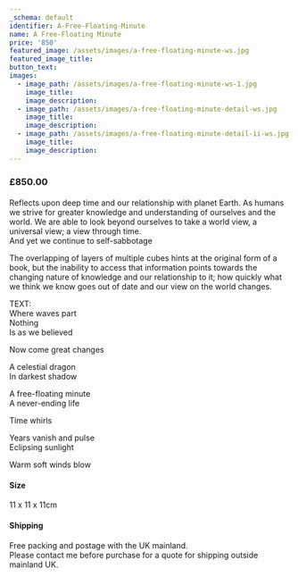 ```yaml
---
_schema: default
identifier: A-Free-Floating-Minute
name: A Free-Floating Minute
price: '850'
featured_image: /assets/images/a-free-floating-minute-ws.jpg
featured_image_title:
button_text:
images:
  - image_path: /assets/images/a-free-floating-minute-ws-1.jpg
    image_title:
    image_description:
  - image_path: /assets/images/a-free-floating-minute-detail-ws.jpg
    image_title:
    image_description:
  - image_path: /assets/images/a-free-floating-minute-detail-ii-ws.jpg
    image_title:
    image_description:
---
```

### £850.00

####

Reflects upon deep time and our relationship with planet Earth. As humans we strive for greater knowledge and understanding of ourselves and the world. We are able to look beyond ourselves to take a world view, a universal view; a view through time.<br>And yet we continue to self-sabbotage

The overlapping of layers of multiple cubes hints at the original form of a book, but the inability to access that information points towards the changing nature of knowledge and our relationship to it; how quickly what we think we know goes out of date and our view on the world changes.

TEXT:<br>Where waves part<br>Nothing<br>Is as we believed

Now come great changes

A celestial dragon<br>In darkest shadow

A free-floating minute<br>A never-ending life

Time whirls

Years vanish and pulse<br>Eclipsing sunlight

Warm soft winds blow

#### Size

11 x 11 x 11cm

#### Shipping

Free packing and postage with the UK mainland.<br>Please contact me before purchase for a quote for shipping outside mainland UK.